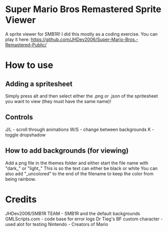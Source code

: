 # Super Mario Bros Remastered Sprite Viewer
A sprite viewer for SMB1R! I did this mostly as a coding exercise.
You can play it here: https://github.com/JHDev2006/Super-Mario-Bros.-Remastered-Public/
# How to use
## Adding a spritesheet
Simply press alt and then select either the .png or .json of the spritesheet you want to view (they must have the same name)!
## Controls
J/L - scroll through animations
W/S - change between backgrounds
K - toggle dropshadow
## How to add backgrounds (for viewing)
Add a png file in the themes folder and either start the file name with "dark_" or "light_"
This is so the text can either be black or white
You can also add "_uncolored" to the end of the filename to keep the color from being rainbow.
# Credits
JHDev2006/SMB1R TEAM - SMB1R and the default backgrounds
GMLScripts.com - code base for error logs
Dr Tieg's BF custom character - used alot for testing
Nintendo - Creators of Mario
